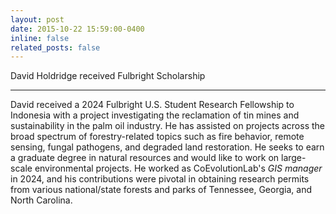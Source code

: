 ```yaml
---
layout: post
date: 2015-10-22 15:59:00-0400
inline: false
related_posts: false
---
```


David Holdridge received Fulbright Scholarship

---
David received a 2024 Fulbright U.S. Student Research Fellowship to Indonesia with a project investigating the reclamation of tin mines and sustainability in the palm oil industry. He has assisted on projects across the broad spectrum of forestry-related topics such as fire behavior, remote sensing, fungal pathogens, and degraded land restoration. He seeks to earn a graduate degree in natural resources and would like to work on large-scale environmental projects. He worked as CoEvolutionLab's *GIS manager* in 2024, and his contributions were pivotal in obtaining research permits from various national/state forests and parks of Tennessee, Georgia, and North Carolina. 
